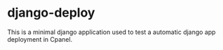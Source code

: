 # django-deploy
This is a minimal django application used to test a automatic django app deployment in Cpanel.
